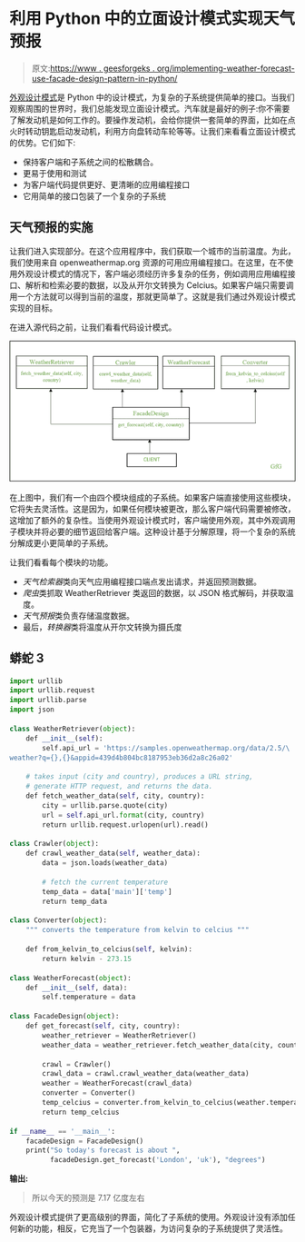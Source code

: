 # 利用 Python 中的立面设计模式实现天气预报

> 原文:[https://www . geesforgeks . org/implementing-weather-forecast-use-facade-design-pattern-in-python/](https://www.geeksforgeeks.org/implementing-weather-forecast-using-facade-design-pattern-in-python/)

[外观设计模式](https://www.geeksforgeeks.org/facade-method-python-design-patterns/)是 Python 中的设计模式，为复杂的子系统提供简单的接口。当我们观察周围的世界时，我们总能发现立面设计模式。汽车就是最好的例子:你不需要了解发动机是如何工作的。要操作发动机，会给你提供一套简单的界面，比如在点火时转动钥匙启动发动机，利用方向盘转动车轮等等。让我们来看看立面设计模式的优势。它们如下:

*   保持客户端和子系统之间的松散耦合。
*   更易于使用和测试
*   为客户端代码提供更好、更清晰的应用编程接口
*   它用简单的接口包装了一个复杂的子系统

## 天气预报的实施

让我们进入实现部分。在这个应用程序中，我们获取一个城市的当前温度。为此，我们使用来自 openweathermap.org 资源的可用应用编程接口。在这里，在不使用外观设计模式的情况下，客户端必须经历许多复杂的任务，例如调用应用编程接口、解析和检索必要的数据，以及从开尔文转换为 Celcius。如果客户端只需要调用一个方法就可以得到当前的温度，那就更简单了。这就是我们通过外观设计模式实现的目标。

在进入源代码之前，让我们看看代码设计模式。

![](img/e573a315479682b28b82a582916d273c.png)

在上图中，我们有一个由四个模块组成的子系统。如果客户端直接使用这些模块，它将失去灵活性。这是因为，如果任何模块被更改，那么客户端代码需要被修改，这增加了额外的复杂性。当使用外观设计模式时，客户端使用外观，其中外观调用子模块并将必要的细节返回给客户端。这种设计基于分解原理，将一个复杂的系统分解成更小更简单的子系统。

让我们看看每个模块的功能。

*   *天气检索器*类向天气应用编程接口端点发出请求，并返回预测数据。
*   *爬虫*类抓取 WeatherRetriever 类返回的数据，以 JSON 格式解码，并获取温度。
*   *天气预报*类负责存储温度数据。
*   最后，*转换器*类将温度从开尔文转换为摄氏度

## 蟒蛇 3

```py
import urllib
import urllib.request
import urllib.parse
import json

class WeatherRetriever(object):
    def __init__(self):
        self.api_url = 'https://samples.openweathermap.org/data/2.5/\
weather?q={},{}&appid=439d4b804bc8187953eb36d2a8c26a02'

    # takes input (city and country), produces a URL string,
    # generate HTTP request, and returns the data.
    def fetch_weather_data(self, city, country):
        city = urllib.parse.quote(city)
        url = self.api_url.format(city, country)
        return urllib.request.urlopen(url).read()

class Crawler(object):
    def crawl_weather_data(self, weather_data):
        data = json.loads(weather_data)

        # fetch the current temperature
        temp_data = data['main']['temp']
        return temp_data

class Converter(object):
    """ converts the temperature from kelvin to celcius """

    def from_kelvin_to_celcius(self, kelvin):
        return kelvin - 273.15

class WeatherForecast(object):
    def __init__(self, data):
        self.temperature = data

class FacadeDesign(object):
    def get_forecast(self, city, country):
        weather_retriever = WeatherRetriever()
        weather_data = weather_retriever.fetch_weather_data(city, country)

        crawl = Crawler()
        crawl_data = crawl.crawl_weather_data(weather_data)
        weather = WeatherForecast(crawl_data)
        converter = Converter()
        temp_celcius = converter.from_kelvin_to_celcius(weather.temperature)
        return temp_celcius

if __name__ == '__main__':
    facadeDesign = FacadeDesign()
    print("So today's forecast is about ",
          facadeDesign.get_forecast('London', 'uk'), "degrees")
```

**输出:**

> 所以今天的预测是 7.17 亿度左右

外观设计模式提供了更高级别的界面，简化了子系统的使用。外观设计没有添加任何新的功能，相反，它充当了一个包装器，为访问复杂的子系统提供了灵活性。